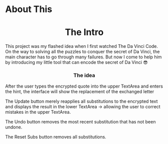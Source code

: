 # About This
<h1 align="center">The Intro</h1>
This project was my flashed idea when I first watched The Da Vinci Code. On the way to solving all the puzzles to conquer the secret of Da Vinci, the main character has to go through many failures. But now I come to help him by introducing my little tool that can encode the secret of Da Vinci 😎

<h3 align="center"> The idea </h3>
After the user types the encrypted quote into the upper TextArea and enters the hint, the interface will show the replacement of the exchanged letter


The Update button merely reapplies all substitutions to the encrypted text and displays the result in the lower TextArea → allowing the user to correct mistakes in the upper TextArea.

The Undo button removes the most recent substitution that has not been undone.

The Reset Subs button removes all substitutions.

